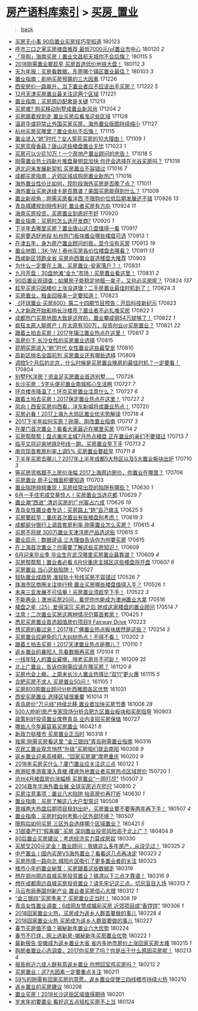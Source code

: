 [房产语料库索引](../../README.md)  > [买房_置业](买房_置业.md)
====
> [back](../README.md)

- [买房无小事 90后置业买房技巧早知道](http://jkwz.applinzi.com/ittc/7061809282125661200.html#%E4%B9%B0%E6%88%BF%E6%97%A0%E5%B0%8F%E4%BA%8B+90%E5%90%8E%E7%BD%AE%E4%B8%9A%E4%B9%B0%E6%88%BF%E6%8A%80%E5%B7%A7%E6%97%A9%E7%9F%A5%E9%81%93) 180123  
- [呼市三口之家买房楼盘推荐 最低7000元/㎡置业市中心](http://jkwz.applinzi.com/ittc/7060584405678949386.html#%E5%91%BC%E5%B8%82%E4%B8%89%E5%8F%A3%E4%B9%8B%E5%AE%B6%E4%B9%B0%E6%88%BF%E6%A5%BC%E7%9B%98%E6%8E%A8%E8%8D%90+%E6%9C%80%E4%BD%8E7000%E5%85%83%2F%E3%8E%A1%E7%BD%AE%E4%B8%9A%E5%B8%82%E4%B8%AD%E5%BF%83) 180120 *2* 
- [「导购」海南买房丨置业文昌航天城你不会后悔？](http://jkwz.applinzi.com/ittc/7058753366836904970.html#%E3%80%8C%E5%AF%BC%E8%B4%AD%E3%80%8D%E6%B5%B7%E5%8D%97%E4%B9%B0%E6%88%BF%E4%B8%A8%E7%BD%AE%E4%B8%9A%E6%96%87%E6%98%8C%E8%88%AA%E5%A4%A9%E5%9F%8E%E4%BD%A0%E4%B8%8D%E4%BC%9A%E5%90%8E%E6%82%94%EF%BC%9F) 180115 *5* 
- [2018刚需置业要趁早 买房首选低价地铁大盘！](http://jkwz.applinzi.com/ittc/7057739696174531591.html#2018%E5%88%9A%E9%9C%80%E7%BD%AE%E4%B8%9A%E8%A6%81%E8%B6%81%E6%97%A9+%E4%B9%B0%E6%88%BF%E9%A6%96%E9%80%89%E4%BD%8E%E4%BB%B7%E5%9C%B0%E9%93%81%E5%A4%A7%E7%9B%98%EF%BC%81) 180112 *3* 
- [天为年报：买房看数据，东莞哪个镇区置业最佳？](http://jkwz.applinzi.com/ittc/7054294436664574983.html#%E5%A4%A9%E4%B8%BA%E5%B9%B4%E6%8A%A5%EF%BC%9A%E4%B9%B0%E6%88%BF%E7%9C%8B%E6%95%B0%E6%8D%AE%EF%BC%8C%E4%B8%9C%E8%8E%9E%E5%93%AA%E4%B8%AA%E9%95%87%E5%8C%BA%E7%BD%AE%E4%B8%9A%E6%9C%80%E4%BD%B3%EF%BC%9F) 180103 *3* 
- [置业指南：影响买房预算的三大因素](http://jkwz.applinzi.com/ittc/7051388829921969168.html#%E7%BD%AE%E4%B8%9A%E6%8C%87%E5%8D%97%EF%BC%9A%E5%BD%B1%E5%93%8D%E4%B9%B0%E6%88%BF%E9%A2%84%E7%AE%97%E7%9A%84%E4%B8%89%E5%A4%A7%E5%9B%A0%E7%B4%A0) 171226  
- [西安房价一路飙升，当下置业者应不应该出手买房？](http://jkwz.applinzi.com/ittc/7049909827432612881.html#%E8%A5%BF%E5%AE%89%E6%88%BF%E4%BB%B7%E4%B8%80%E8%B7%AF%E9%A3%99%E5%8D%87%EF%BC%8C%E5%BD%93%E4%B8%8B%E7%BD%AE%E4%B8%9A%E8%80%85%E5%BA%94%E4%B8%8D%E5%BA%94%E8%AF%A5%E5%87%BA%E6%89%8B%E4%B9%B0%E6%88%BF%EF%BC%9F) 171222 *5* 
- [12月天津买房置业最关注这两个区域](http://jkwz.applinzi.com/ittc/7049589941984560144.html#12%E6%9C%88%E5%A4%A9%E6%B4%A5%E4%B9%B0%E6%88%BF%E7%BD%AE%E4%B8%9A%E6%9C%80%E5%85%B3%E6%B3%A8%E8%BF%99%E4%B8%A4%E4%B8%AA%E5%8C%BA%E5%9F%9F) 171221  
- [置业指南：买房周边配套是关键](http://jkwz.applinzi.com/ittc/7046508603400258576.html#%E7%BD%AE%E4%B8%9A%E6%8C%87%E5%8D%97%EF%BC%9A%E4%B9%B0%E6%88%BF%E5%91%A8%E8%BE%B9%E9%85%8D%E5%A5%97%E6%98%AF%E5%85%B3%E9%94%AE) 171213  
- [买房难?  购买移动别墅成置业新风尚](http://jkwz.applinzi.com/ittc/7043226718469358609.html#%E4%B9%B0%E6%88%BF%E9%9A%BE%3F++%E8%B4%AD%E4%B9%B0%E7%A7%BB%E5%8A%A8%E5%88%AB%E5%A2%85%E6%88%90%E7%BD%AE%E4%B8%9A%E6%96%B0%E9%A3%8E%E5%B0%9A) 171204 *2* 
- [买房跟着规划走 置业买房应看准这些区域](http://jkwz.applinzi.com/ittc/7040933049284428817.html#%E4%B9%B0%E6%88%BF%E8%B7%9F%E7%9D%80%E8%A7%84%E5%88%92%E8%B5%B0+%E7%BD%AE%E4%B8%9A%E4%B9%B0%E6%88%BF%E5%BA%94%E7%9C%8B%E5%87%86%E8%BF%99%E4%BA%9B%E5%8C%BA%E5%9F%9F) 171128  
- [温哥华或将禁止外国买家买房，海外置业版图持续缩小](http://jkwz.applinzi.com/ittc/7040640740487595025.html#%E6%B8%A9%E5%93%A5%E5%8D%8E%E6%88%96%E5%B0%86%E7%A6%81%E6%AD%A2%E5%A4%96%E5%9B%BD%E4%B9%B0%E5%AE%B6%E4%B9%B0%E6%88%BF%EF%BC%8C%E6%B5%B7%E5%A4%96%E7%BD%AE%E4%B8%9A%E7%89%88%E5%9B%BE%E6%8C%81%E7%BB%AD%E7%BC%A9%E5%B0%8F) 171127  
- [杭州买房买哪里？置业余杭不后悔！](http://jkwz.applinzi.com/ittc/7036136712768586768.html#%E6%9D%AD%E5%B7%9E%E4%B9%B0%E6%88%BF%E4%B9%B0%E5%93%AA%E9%87%8C%EF%BC%9F%E7%BD%AE%E4%B8%9A%E4%BD%99%E6%9D%AD%E4%B8%8D%E5%90%8E%E6%82%94%EF%BC%81) 171115  
- [置业进入“她”时代？女人誓死买房的10大理由！](http://jkwz.applinzi.com/ittc/7033946566895862801.html#%E7%BD%AE%E4%B8%9A%E8%BF%9B%E5%85%A5%E2%80%9C%E5%A5%B9%E2%80%9D%E6%97%B6%E4%BB%A3%EF%BC%9F%E5%A5%B3%E4%BA%BA%E8%AA%93%E6%AD%BB%E4%B9%B0%E6%88%BF%E7%9A%8410%E5%A4%A7%E7%90%86%E7%94%B1%EF%BC%81) 171109 *1* 
- [买房蓝瘦香菇？唐山这些楼盘置业无忧](http://jkwz.applinzi.com/ittc/7027541223798211601.html#%E4%B9%B0%E6%88%BF%E8%93%9D%E7%98%A6%E9%A6%99%E8%8F%87%EF%BC%9F%E5%94%90%E5%B1%B1%E8%BF%99%E4%BA%9B%E6%A5%BC%E7%9B%98%E7%BD%AE%E4%B8%9A%E6%97%A0%E5%BF%A7) 171023 *1* 
- [买房可以少花10万！一个房地产置业顾问的忠告！](http://jkwz.applinzi.com/ittc/7025846078660936721.html#%E4%B9%B0%E6%88%BF%E5%8F%AF%E4%BB%A5%E5%B0%91%E8%8A%B110%E4%B8%87%EF%BC%81%E4%B8%80%E4%B8%AA%E6%88%BF%E5%9C%B0%E4%BA%A7%E7%BD%AE%E4%B8%9A%E9%A1%BE%E9%97%AE%E7%9A%84%E5%BF%A0%E5%91%8A%EF%BC%81) 171018 *5* 
- [刚需置业热土四新片推盘量明显加快 你还会选择在光谷买房吗？](http://jkwz.applinzi.com/ittc/7025716579734651920.html#%E5%88%9A%E9%9C%80%E7%BD%AE%E4%B8%9A%E7%83%AD%E5%9C%9F%E5%9B%9B%E6%96%B0%E7%89%87%E6%8E%A8%E7%9B%98%E9%87%8F%E6%98%8E%E6%98%BE%E5%8A%A0%E5%BF%AB+%E4%BD%A0%E8%BF%98%E4%BC%9A%E9%80%89%E6%8B%A9%E5%9C%A8%E5%85%89%E8%B0%B7%E4%B9%B0%E6%88%BF%E5%90%97%EF%BC%9F) 171018  
- [道北迎来发展新契机 买房置业不容错过](http://jkwz.applinzi.com/ittc/7025061583783461904.html#%E9%81%93%E5%8C%97%E8%BF%8E%E6%9D%A5%E5%8F%91%E5%B1%95%E6%96%B0%E5%A5%91%E6%9C%BA+%E4%B9%B0%E6%88%BF%E7%BD%AE%E4%B8%9A%E4%B8%8D%E5%AE%B9%E9%94%99%E8%BF%87) 171016 *7* 
- [成都买房指南：近郊区域成购房置业新热门](http://jkwz.applinzi.com/ittc/7025058530581808145.html#%E6%88%90%E9%83%BD%E4%B9%B0%E6%88%BF%E6%8C%87%E5%8D%97%EF%BC%9A%E8%BF%91%E9%83%8A%E5%8C%BA%E5%9F%9F%E6%88%90%E8%B4%AD%E6%88%BF%E7%BD%AE%E4%B8%9A%E6%96%B0%E7%83%AD%E9%97%A8) 171016  
- [海外置业性价比如何，现阶段海外买房是否晚了点？](http://jkwz.applinzi.com/ittc/7023208421594235921.html#%E6%B5%B7%E5%A4%96%E7%BD%AE%E4%B8%9A%E6%80%A7%E4%BB%B7%E6%AF%94%E5%A6%82%E4%BD%95%EF%BC%8C%E7%8E%B0%E9%98%B6%E6%AE%B5%E6%B5%B7%E5%A4%96%E4%B9%B0%E6%88%BF%E6%98%AF%E5%90%A6%E6%99%9A%E4%BA%86%E7%82%B9%EF%BC%9F) 171011  
- [海外置业买房送绿卡是否靠谱？美国买房能得到什么？](http://jkwz.applinzi.com/ittc/7022536170473522193.html#%E6%B5%B7%E5%A4%96%E7%BD%AE%E4%B8%9A%E4%B9%B0%E6%88%BF%E9%80%81%E7%BB%BF%E5%8D%A1%E6%98%AF%E5%90%A6%E9%9D%A0%E8%B0%B1%EF%BC%9F%E7%BE%8E%E5%9B%BD%E4%B9%B0%E6%88%BF%E8%83%BD%E5%BE%97%E5%88%B0%E4%BB%80%E4%B9%88%EF%BC%9F) 171009  
- [置业新视角：刚需买房看沣西 不限购价位低后期发展还不错](http://jkwz.applinzi.com/ittc/7017525010082825232.html#%E7%BD%AE%E4%B8%9A%E6%96%B0%E8%A7%86%E8%A7%92%EF%BC%9A%E5%88%9A%E9%9C%80%E4%B9%B0%E6%88%BF%E7%9C%8B%E6%B2%A3%E8%A5%BF+%E4%B8%8D%E9%99%90%E8%B4%AD%E4%BB%B7%E4%BD%8D%E4%BD%8E%E5%90%8E%E6%9C%9F%E5%8F%91%E5%B1%95%E8%BF%98%E4%B8%8D%E9%94%99) 170926 *13* 
- [青岛城建规划频传利好 置业者买房有方向](http://jkwz.applinzi.com/ittc/7016655558453756945.html#%E9%9D%92%E5%B2%9B%E5%9F%8E%E5%BB%BA%E8%A7%84%E5%88%92%E9%A2%91%E4%BC%A0%E5%88%A9%E5%A5%BD+%E7%BD%AE%E4%B8%9A%E8%80%85%E4%B9%B0%E6%88%BF%E6%9C%89%E6%96%B9%E5%90%91) 170924 *11* 
- [海南买房投资，买房置业到底好不好](http://jkwz.applinzi.com/ittc/7015403393269629968.html#%E6%B5%B7%E5%8D%97%E4%B9%B0%E6%88%BF%E6%8A%95%E8%B5%84%EF%BC%8C%E4%B9%B0%E6%88%BF%E7%BD%AE%E4%B8%9A%E5%88%B0%E5%BA%95%E5%A5%BD%E4%B8%8D%E5%A5%BD) 170920  
- [置业指南：买房时怎么选开发商?](http://jkwz.applinzi.com/ittc/7015305799096861713.html#%E7%BD%AE%E4%B8%9A%E6%8C%87%E5%8D%97%EF%BC%9A%E4%B9%B0%E6%88%BF%E6%97%B6%E6%80%8E%E4%B9%88%E9%80%89%E5%BC%80%E5%8F%91%E5%95%86%3F) 170920 *1* 
- [下半年去哪里买房？置业唐山这几盘值得一看](http://jkwz.applinzi.com/ittc/7014181665503708177.html#%E4%B8%8B%E5%8D%8A%E5%B9%B4%E5%8E%BB%E5%93%AA%E9%87%8C%E4%B9%B0%E6%88%BF%EF%BC%9F%E7%BD%AE%E4%B8%9A%E5%94%90%E5%B1%B1%E8%BF%99%E5%87%A0%E7%9B%98%E5%80%BC%E5%BE%97%E4%B8%80%E7%9C%8B) 170917  
- [买房要选好地段 杭州热门板块置业哪些楼盘可选](http://jkwz.applinzi.com/ittc/7012851101370680336.html#%E4%B9%B0%E6%88%BF%E8%A6%81%E9%80%89%E5%A5%BD%E5%9C%B0%E6%AE%B5%C2%A0%E6%9D%AD%E5%B7%9E%E7%83%AD%E9%97%A8%E6%9D%BF%E5%9D%97%E7%BD%AE%E4%B8%9A%E5%93%AA%E4%BA%9B%E6%A5%BC%E7%9B%98%E5%8F%AF%E9%80%89) 170913 *1* 
- [在津五年，身为房产置业顾问的我，至今没有买房](http://jkwz.applinzi.com/ittc/7012782873579619345.html#%E5%9C%A8%E6%B4%A5%E4%BA%94%E5%B9%B4%EF%BC%8C%E8%BA%AB%E4%B8%BA%E6%88%BF%E4%BA%A7%E7%BD%AE%E4%B8%9A%E9%A1%BE%E9%97%AE%E7%9A%84%E6%88%91%EF%BC%8C%E8%87%B3%E4%BB%8A%E6%B2%A1%E6%9C%89%E4%B9%B0%E6%88%BF) 170913 *19* 
- [置业地图：3K-1W！泰州买房各价位楼盘去哪看？](http://jkwz.applinzi.com/ittc/7011989348181083153.html#%E7%BD%AE%E4%B8%9A%E5%9C%B0%E5%9B%BE%EF%BC%9A3K-1W%EF%BC%81%E6%B3%B0%E5%B7%9E%E4%B9%B0%E6%88%BF%E5%90%84%E4%BB%B7%E4%BD%8D%E6%A5%BC%E7%9B%98%E5%8E%BB%E5%93%AA%E7%9C%8B%EF%BC%9F) 170911 *13* 
- [西咸新区领跑全省 买房向西置业首选楼盘大推荐](http://jkwz.applinzi.com/ittc/7008970932239205392.html#%E8%A5%BF%E5%92%B8%E6%96%B0%E5%8C%BA%E9%A2%86%E8%B7%91%E5%85%A8%E7%9C%81+%E4%B9%B0%E6%88%BF%E5%90%91%E8%A5%BF%E7%BD%AE%E4%B8%9A%E9%A6%96%E9%80%89%E6%A5%BC%E7%9B%98%E5%A4%A7%E6%8E%A8%E8%8D%90) 170903  
- [为什么一定要在上海，买房置业-安家落户？！](http://jkwz.applinzi.com/ittc/7007937235264209937.html#%E4%B8%BA%E4%BB%80%E4%B9%88%E4%B8%80%E5%AE%9A%E8%A6%81%E5%9C%A8%E4%B8%8A%E6%B5%B7%EF%BC%8C%E4%B9%B0%E6%88%BF%E7%BD%AE%E4%B8%9A-%E5%AE%89%E5%AE%B6%E8%90%BD%E6%88%B7%EF%BC%9F%EF%BC%81) 170831  
- [九月开盘｜30盘抢滩“金九”市场！买房置业看这里！](http://jkwz.applinzi.com/ittc/7007891264354386961.html#%E4%B9%9D%E6%9C%88%E5%BC%80%E7%9B%98%EF%BD%9C30%E7%9B%98%E6%8A%A2%E6%BB%A9%E2%80%9C%E9%87%91%E4%B9%9D%E2%80%9D%E5%B8%82%E5%9C%BA%EF%BC%81%E4%B9%B0%E6%88%BF%E7%BD%AE%E4%B8%9A%E7%9C%8B%E8%BF%99%E9%87%8C%EF%BC%81) 170831 *2* 
- [90后置业观调查：如果房子能稳定地租一辈子，又何必买房呢？](http://jkwz.applinzi.com/ittc/7005419721082799120.html#90%E5%90%8E%E7%BD%AE%E4%B8%9A%E8%A7%82%E8%B0%83%E6%9F%A5%EF%BC%9A%E5%A6%82%E6%9E%9C%E6%88%BF%E5%AD%90%E8%83%BD%E7%A8%B3%E5%AE%9A%E5%9C%B0%E7%A7%9F%E4%B8%80%E8%BE%88%E5%AD%90%EF%BC%8C%E5%8F%88%E4%BD%95%E5%BF%85%E4%B9%B0%E6%88%BF%E5%91%A2%EF%BC%9F) 170824 *137* 
- [趁早买房只因楼价上涨没道理？二手房置业最佳时机到了！](http://jkwz.applinzi.com/ittc/7005263211765695504.html#%E8%B6%81%E6%97%A9%E4%B9%B0%E6%88%BF%E5%8F%AA%E5%9B%A0%E6%A5%BC%E4%BB%B7%E4%B8%8A%E6%B6%A8%E6%B2%A1%E9%81%93%E7%90%86%EF%BC%9F%E4%BA%8C%E6%89%8B%E6%88%BF%E7%BD%AE%E4%B8%9A%E6%9C%80%E4%BD%B3%E6%97%B6%E6%9C%BA%E5%88%B0%E4%BA%86%EF%BC%81) 170824 *3* 
- [买房置业，租金回报率一定要知道！](http://jkwz.applinzi.com/ittc/7004953975798105105.html#%E4%B9%B0%E6%88%BF%E7%BD%AE%E4%B8%9A%EF%BC%8C%E7%A7%9F%E9%87%91%E5%9B%9E%E6%8A%A5%E7%8E%87%E4%B8%80%E5%AE%9A%E8%A6%81%E7%9F%A5%E9%81%93%EF%BC%81) 170823  
- [《环球置业·买房800》第二十四期节目预告：开启科技新纪元](http://jkwz.applinzi.com/ittc/7004940765489529873.html#%E3%80%8A%E7%8E%AF%E7%90%83%E7%BD%AE%E4%B8%9A%C2%B7%E4%B9%B0%E6%88%BF800%E3%80%8B%E7%AC%AC%E4%BA%8C%E5%8D%81%E5%9B%9B%E6%9C%9F%E8%8A%82%E7%9B%AE%E9%A2%84%E5%91%8A%EF%BC%9A%E5%BC%80%E5%90%AF%E7%A7%91%E6%8A%80%E6%96%B0%E7%BA%AA%E5%85%83) 170823  
- [人才新政开始影响长沙楼市？置业者不必扎堆买房](http://jkwz.applinzi.com/ittc/7004670560507003920.html#%E4%BA%BA%E6%89%8D%E6%96%B0%E6%94%BF%E5%BC%80%E5%A7%8B%E5%BD%B1%E5%93%8D%E9%95%BF%E6%B2%99%E6%A5%BC%E5%B8%82%EF%BC%9F%E7%BD%AE%E4%B8%9A%E8%80%85%E4%B8%8D%E5%BF%85%E6%89%8E%E5%A0%86%E4%B9%B0%E6%88%BF) 170822 *1* 
- [成都热门买房地图大致是这样的，置业攀成钢54万就够了！](http://jkwz.applinzi.com/ittc/7004648369916740624.html#%E6%88%90%E9%83%BD%E7%83%AD%E9%97%A8%E4%B9%B0%E6%88%BF%E5%9C%B0%E5%9B%BE%E5%A4%A7%E8%87%B4%E6%98%AF%E8%BF%99%E6%A0%B7%E7%9A%84%EF%BC%8C%E7%BD%AE%E4%B8%9A%E6%94%80%E6%88%90%E9%92%A254%E4%B8%87%E5%B0%B1%E5%A4%9F%E4%BA%86%EF%BC%81) 170822 *1* 
- [疯狂太原人聊房产丨在太原有100万，投资创业or买房置业？](http://jkwz.applinzi.com/ittc/7004214294064137232.html#%E7%96%AF%E7%8B%82%E5%A4%AA%E5%8E%9F%E4%BA%BA%E8%81%8A%E6%88%BF%E4%BA%A7%E4%B8%A8%E5%9C%A8%E5%A4%AA%E5%8E%9F%E6%9C%89100%E4%B8%87%EF%BC%8C%E6%8A%95%E8%B5%84%E5%88%9B%E4%B8%9Aor%E4%B9%B0%E6%88%BF%E7%BD%AE%E4%B8%9A%EF%BC%9F) 170821 *22* 
- [跟着土拍去买房！2017年镇江置业热点在这里！](http://jkwz.applinzi.com/ittc/7002824520141112337.html#%E8%B7%9F%E7%9D%80%E5%9C%9F%E6%8B%8D%E5%8E%BB%E4%B9%B0%E6%88%BF%EF%BC%812017%E5%B9%B4%E9%95%87%E6%B1%9F%E7%BD%AE%E4%B8%9A%E7%83%AD%E7%82%B9%E5%9C%A8%E8%BF%99%E9%87%8C%EF%BC%81) 170817 *3* 
- [高房价下 长沙女性的买房置业选择](http://jkwz.applinzi.com/ittc/7002086735100773392.html#%E9%AB%98%E6%88%BF%E4%BB%B7%E4%B8%8B+%E9%95%BF%E6%B2%99%E5%A5%B3%E6%80%A7%E7%9A%84%E4%B9%B0%E6%88%BF%E7%BD%AE%E4%B8%9A%E9%80%89%E6%8B%A9) 170815  
- [昆明买房进入“她”时代 女性置业这些最受宠](http://jkwz.applinzi.com/ittc/7000197171159499793.html#%E6%98%86%E6%98%8E%E4%B9%B0%E6%88%BF%E8%BF%9B%E5%85%A5%E2%80%9C%E5%A5%B9%E2%80%9D%E6%97%B6%E4%BB%A3+%E5%A5%B3%E6%80%A7%E7%BD%AE%E4%B8%9A%E8%BF%99%E4%BA%9B%E6%9C%80%E5%8F%97%E5%AE%A0) 170810  
- [高新区排名全国前列 买房置业还有哪些选择](http://jkwz.applinzi.com/ittc/6999730160390374417.html#%E9%AB%98%E6%96%B0%E5%8C%BA%E6%8E%92%E5%90%8D%E5%85%A8%E5%9B%BD%E5%89%8D%E5%88%97+%E4%B9%B0%E6%88%BF%E7%BD%AE%E4%B8%9A%E8%BF%98%E6%9C%89%E5%93%AA%E4%BA%9B%E9%80%89%E6%8B%A9) 170809  
- [调控5个月后的北京，什么时候是买房置业换房的最佳时机？一定要看！](http://jkwz.applinzi.com/ittc/6997903226421380112.html#%E8%B0%83%E6%8E%A75%E4%B8%AA%E6%9C%88%E5%90%8E%E7%9A%84%E5%8C%97%E4%BA%AC%EF%BC%8C%E4%BB%80%E4%B9%88%E6%97%B6%E5%80%99%E6%98%AF%E4%B9%B0%E6%88%BF%E7%BD%AE%E4%B8%9A%E6%8D%A2%E6%88%BF%E7%9A%84%E6%9C%80%E4%BD%B3%E6%97%B6%E6%9C%BA%EF%BC%9F%E4%B8%80%E5%AE%9A%E8%A6%81%E7%9C%8B%EF%BC%81) 170804  
- [别墅PK洋房？资金足买房置业首选别墅……](http://jkwz.applinzi.com/ittc/6995314602467132433.html#%E5%88%AB%E5%A2%85PK%E6%B4%8B%E6%88%BF%EF%BC%9F%E8%B5%84%E9%87%91%E8%B6%B3%E4%B9%B0%E6%88%BF%E7%BD%AE%E4%B8%9A%E9%A6%96%E9%80%89%E5%88%AB%E5%A2%85%E2%80%A6%E2%80%A6) 170728  
- [长沙买房：5字头便可置业南城核心生活圈](http://jkwz.applinzi.com/ittc/6994983600590947344.html#%E9%95%BF%E6%B2%99%E4%B9%B0%E6%88%BF%EF%BC%9A5%E5%AD%97%E5%A4%B4%E4%BE%BF%E5%8F%AF%E7%BD%AE%E4%B8%9A%E5%8D%97%E5%9F%8E%E6%A0%B8%E5%BF%83%E7%94%9F%E6%B4%BB%E5%9C%88) 170727 *7* 
- [环京楼市降温了！环京买房置业注意什么？](http://jkwz.applinzi.com/ittc/6994869425319445520.html#%E7%8E%AF%E4%BA%AC%E6%A5%BC%E5%B8%82%E9%99%8D%E6%B8%A9%E4%BA%86%EF%BC%81%E7%8E%AF%E4%BA%AC%E4%B9%B0%E6%88%BF%E7%BD%AE%E4%B8%9A%E6%B3%A8%E6%84%8F%E4%BB%80%E4%B9%88%EF%BC%9F) 170727 *6* 
- [跟着土拍去买房！2017保定置业热点在这里！](http://jkwz.applinzi.com/ittc/6994846349647152144.html#%E8%B7%9F%E7%9D%80%E5%9C%9F%E6%8B%8D%E5%8E%BB%E4%B9%B0%E6%88%BF%EF%BC%812017%E4%BF%9D%E5%AE%9A%E7%BD%AE%E4%B8%9A%E7%83%AD%E7%82%B9%E5%9C%A8%E8%BF%99%E9%87%8C%EF%BC%81) 170727 *2* 
- [风向丨西安买房向西看，沣东新城将成置业热点！](http://jkwz.applinzi.com/ittc/6992434701200262161.html#%E9%A3%8E%E5%90%91%E4%B8%A8%E8%A5%BF%E5%AE%89%E4%B9%B0%E6%88%BF%E5%90%91%E8%A5%BF%E7%9C%8B%EF%BC%8C%E6%B2%A3%E4%B8%9C%E6%96%B0%E5%9F%8E%E5%B0%86%E6%88%90%E7%BD%AE%E4%B8%9A%E7%83%AD%E7%82%B9%EF%BC%81) 170720  
- [买房必看！2017上海九大郊区置业优劣势解读](http://jkwz.applinzi.com/ittc/6991654481010623504.html#%E4%B9%B0%E6%88%BF%E5%BF%85%E7%9C%8B%EF%BC%812017%E4%B8%8A%E6%B5%B7%E4%B9%9D%E5%A4%A7%E9%83%8A%E5%8C%BA%E7%BD%AE%E4%B8%9A%E4%BC%98%E5%8A%A3%E5%8A%BF%E8%A7%A3%E8%AF%BB) 170718 *4* 
- [2017下半年如何买房？刚需、刚改置业指南](http://jkwz.applinzi.com/ittc/6991285775080358929.html#2017%E4%B8%8B%E5%8D%8A%E5%B9%B4%E5%A6%82%E4%BD%95%E4%B9%B0%E6%88%BF%EF%BC%9F%E5%88%9A%E9%9C%80%E3%80%81%E5%88%9A%E6%94%B9%E7%BD%AE%E4%B8%9A%E6%8C%87%E5%8D%97) 170717 *3* 
- [在厦门首次置业？看看大家最近在哪里买房](http://jkwz.applinzi.com/ittc/6990200236403065873.html#%E5%9C%A8%E5%8E%A6%E9%97%A8%E9%A6%96%E6%AC%A1%E7%BD%AE%E4%B8%9A%EF%BC%9F%E7%9C%8B%E7%9C%8B%E5%A4%A7%E5%AE%B6%E6%9C%80%E8%BF%91%E5%9C%A8%E5%93%AA%E9%87%8C%E4%B9%B0%E6%88%BF) 170714 *2* 
- [买房帮帮帮丨盘点重庆主城7月热点楼盘 正在置业的亲们不要错过](http://jkwz.applinzi.com/ittc/6989786794491905040.html#%E4%B9%B0%E6%88%BF%E5%B8%AE%E5%B8%AE%E5%B8%AE%E4%B8%A8%E7%9B%98%E7%82%B9%E9%87%8D%E5%BA%86%E4%B8%BB%E5%9F%8E7%E6%9C%88%E7%83%AD%E7%82%B9%E6%A5%BC%E7%9B%98+%E6%AD%A3%E5%9C%A8%E7%BD%AE%E4%B8%9A%E7%9A%84%E4%BA%B2%E4%BB%AC%E4%B8%8D%E8%A6%81%E9%94%99%E8%BF%87) 170713 *7* 
- [临平又将迎来地铁9号线一期，买房置业早下手](http://jkwz.applinzi.com/ittc/6989689090566800401.html#%E4%B8%B4%E5%B9%B3%E5%8F%88%E5%B0%86%E8%BF%8E%E6%9D%A5%E5%9C%B0%E9%93%819%E5%8F%B7%E7%BA%BF%E4%B8%80%E6%9C%9F%EF%BC%8C%E4%B9%B0%E6%88%BF%E7%BD%AE%E4%B8%9A%E6%97%A9%E4%B8%8B%E6%89%8B) 170713 *2* 
- [南京现首套房利率上调5% 买房置业要趁早](http://jkwz.applinzi.com/ittc/6989059833993888784.html#%E5%8D%97%E4%BA%AC%E7%8E%B0%E9%A6%96%E5%A5%97%E6%88%BF%E5%88%A9%E7%8E%87%E4%B8%8A%E8%B0%835%25+%E4%B9%B0%E6%88%BF%E7%BD%AE%E4%B8%9A%E8%A6%81%E8%B6%81%E6%97%A9) 170711 *8* 
- [下半年买房去哪儿？2017年上半年成都5大热区以及5大置业板块出炉](http://jkwz.applinzi.com/ittc/6988685755336360977.html#%E4%B8%8B%E5%8D%8A%E5%B9%B4%E4%B9%B0%E6%88%BF%E5%8E%BB%E5%93%AA%E5%84%BF%EF%BC%9F2017%E5%B9%B4%E4%B8%8A%E5%8D%8A%E5%B9%B4%E6%88%90%E9%83%BD5%E5%A4%A7%E7%83%AD%E5%8C%BA%E4%BB%A5%E5%8F%8A5%E5%A4%A7%E7%BD%AE%E4%B8%9A%E6%9D%BF%E5%9D%97%E5%87%BA%E7%82%89) 170710 *3* 
- [等买房资格跟不上房价涨幅 2017上海周边房价，你置业在哪里？](http://jkwz.applinzi.com/ittc/6987205598650041348.html#%E7%AD%89%E4%B9%B0%E6%88%BF%E8%B5%84%E6%A0%BC%E8%B7%9F%E4%B8%8D%E4%B8%8A%E6%88%BF%E4%BB%B7%E6%B6%A8%E5%B9%85+2017%E4%B8%8A%E6%B5%B7%E5%91%A8%E8%BE%B9%E6%88%BF%E4%BB%B7%EF%BC%8C%E4%BD%A0%E7%BD%AE%E4%B8%9A%E5%9C%A8%E5%93%AA%E9%87%8C%EF%BC%9F) 170706  
- [买房置业 房子公摊面积要知道](http://jkwz.applinzi.com/ittc/6986103141672944644.html#%E4%B9%B0%E6%88%BF%E7%BD%AE%E4%B8%9A+%E6%88%BF%E5%AD%90%E5%85%AC%E6%91%8A%E9%9D%A2%E7%A7%AF%E8%A6%81%E7%9F%A5%E9%81%93) 170703  
- [置业陷阱频频重现！买房经常出现的陷阱有哪些？](http://jkwz.applinzi.com/ittc/6985003570666406916.html#%E7%BD%AE%E4%B8%9A%E9%99%B7%E9%98%B1%E9%A2%91%E9%A2%91%E9%87%8D%E7%8E%B0%EF%BC%81%E4%B9%B0%E6%88%BF%E7%BB%8F%E5%B8%B8%E5%87%BA%E7%8E%B0%E7%9A%84%E9%99%B7%E9%98%B1%E6%9C%89%E5%93%AA%E4%BA%9B%EF%BC%9F) 170630 *1* 
- [6月一手住宅成交量惊人！买房置业当选花都](http://jkwz.applinzi.com/ittc/6984557837676971013.html#6%E6%9C%88%E4%B8%80%E6%89%8B%E4%BD%8F%E5%AE%85%E6%88%90%E4%BA%A4%E9%87%8F%E6%83%8A%E4%BA%BA%EF%BC%81%E4%B9%B0%E6%88%BF%E7%BD%AE%E4%B8%9A%E5%BD%93%E9%80%89%E8%8A%B1%E9%83%BD) 170629 *7* 
- [置业潮“西进” 清远买房的广州客占六成](http://jkwz.applinzi.com/ittc/6983427930133627909.html#%E7%BD%AE%E4%B8%9A%E6%BD%AE%E2%80%9C%E8%A5%BF%E8%BF%9B%E2%80%9D+%E6%B8%85%E8%BF%9C%E4%B9%B0%E6%88%BF%E7%9A%84%E5%B9%BF%E5%B7%9E%E5%AE%A2%E5%8D%A0%E5%85%AD%E6%88%90) 170626 *19* 
- [青岛女性置业者专访：买房路上“她”自己做主](http://jkwz.applinzi.com/ittc/6983044067825812484.html#%E9%9D%92%E5%B2%9B%E5%A5%B3%E6%80%A7%E7%BD%AE%E4%B8%9A%E8%80%85%E4%B8%93%E8%AE%BF%EF%BC%9A%E4%B9%B0%E6%88%BF%E8%B7%AF%E4%B8%8A%E2%80%9C%E5%A5%B9%E2%80%9D%E8%87%AA%E5%B7%B1%E5%81%9A%E4%B8%BB) 170625 *5* 
- [买房要趁早：重庆首次置业有些楼盘别考虑！](http://jkwz.applinzi.com/ittc/6980678895316501509.html#%E4%B9%B0%E6%88%BF%E8%A6%81%E8%B6%81%E6%97%A9%EF%BC%9A%E9%87%8D%E5%BA%86%E9%A6%96%E6%AC%A1%E7%BD%AE%E4%B8%9A%E6%9C%89%E4%BA%9B%E6%A5%BC%E7%9B%98%E5%88%AB%E8%80%83%E8%99%91%EF%BC%81) 170619 *3* 
- [成都部分银行上调首套房利率 刚需置业怎么买房？](http://jkwz.applinzi.com/ittc/6979506698409477124.html#%E6%88%90%E9%83%BD%E9%83%A8%E5%88%86%E9%93%B6%E8%A1%8C%E4%B8%8A%E8%B0%83%E9%A6%96%E5%A5%97%E6%88%BF%E5%88%A9%E7%8E%87+%E5%88%9A%E9%9C%80%E7%BD%AE%E4%B8%9A%E6%80%8E%E4%B9%88%E4%B9%B0%E6%88%BF%EF%BC%9F) 170615 *4* 
- [买房不将就 300万置业天津洋房产品选这些](http://jkwz.applinzi.com/ittc/6979415692687180804.html#%E4%B9%B0%E6%88%BF%E4%B8%8D%E5%B0%86%E5%B0%B1+300%E4%B8%87%E7%BD%AE%E4%B8%9A%E5%A4%A9%E6%B4%A5%E6%B4%8B%E6%88%BF%E4%BA%A7%E5%93%81%E9%80%89%E8%BF%99%E4%BA%9B) 170615 *5* 
- [置业启示：数据说话 三大理由告诉你为何要买房](http://jkwz.applinzi.com/ittc/6979284053755692037.html#%E7%BD%AE%E4%B8%9A%E5%90%AF%E7%A4%BA%EF%BC%9A%E6%95%B0%E6%8D%AE%E8%AF%B4%E8%AF%9D+%E4%B8%89%E5%A4%A7%E7%90%86%E7%94%B1%E5%91%8A%E8%AF%89%E4%BD%A0%E4%B8%BA%E4%BD%95%E8%A6%81%E4%B9%B0%E6%88%BF) 170615  
- [在上海首次置业？你需要了解这些买房知识！](http://jkwz.applinzi.com/ittc/6977193411193865220.html#%E5%9C%A8%E4%B8%8A%E6%B5%B7%E9%A6%96%E6%AC%A1%E7%BD%AE%E4%B8%9A%EF%BC%9F%E4%BD%A0%E9%9C%80%E8%A6%81%E4%BA%86%E8%A7%A3%E8%BF%99%E4%BA%9B%E4%B9%B0%E6%88%BF%E7%9F%A5%E8%AF%86%EF%BC%81) 170609  
- [6月迎来毕业季 毕业生在武汉哪里买房置业最靠谱？](http://jkwz.applinzi.com/ittc/6977102176017974276.html#6%E6%9C%88%E8%BF%8E%E6%9D%A5%E6%AF%95%E4%B8%9A%E5%AD%A3+%E6%AF%95%E4%B8%9A%E7%94%9F%E5%9C%A8%E6%AD%A6%E6%B1%89%E5%93%AA%E9%87%8C%E4%B9%B0%E6%88%BF%E7%BD%AE%E4%B8%9A%E6%9C%80%E9%9D%A0%E8%B0%B1%EF%BC%9F) 170609 *4* 
- [买房帮帮帮丨置业者必看 6月份重庆主城区这些楼盘将开盘](http://jkwz.applinzi.com/ittc/6976508747059823621.html#%E4%B9%B0%E6%88%BF%E5%B8%AE%E5%B8%AE%E5%B8%AE%E4%B8%A8%E7%BD%AE%E4%B8%9A%E8%80%85%E5%BF%85%E7%9C%8B+6%E6%9C%88%E4%BB%BD%E9%87%8D%E5%BA%86%E4%B8%BB%E5%9F%8E%E5%8C%BA%E8%BF%99%E4%BA%9B%E6%A5%BC%E7%9B%98%E5%B0%86%E5%BC%80%E7%9B%98) 170607 *6* 
- [买房置业 当心这些陷阱！](http://jkwz.applinzi.com/ittc/6972264673066877956.html#%E4%B9%B0%E6%88%BF%E7%BD%AE%E4%B8%9A+%E5%BD%93%E5%BF%83%E8%BF%99%E4%BA%9B%E9%99%B7%E9%98%B1%EF%BC%81) 170527  
- [轻轨置业成趋势 准轻轨十号线买房不容错过](http://jkwz.applinzi.com/ittc/6972006187259151365.html#%E8%BD%BB%E8%BD%A8%E7%BD%AE%E4%B8%9A%E6%88%90%E8%B6%8B%E5%8A%BF+%E5%87%86%E8%BD%BB%E8%BD%A8%E5%8D%81%E5%8F%B7%E7%BA%BF%E4%B9%B0%E6%88%BF%E4%B8%8D%E5%AE%B9%E9%94%99%E8%BF%87) 170526 *7* 
- [珠海市区商圈关注排行榜 置业买房哪些楼盘值得入手？](http://jkwz.applinzi.com/ittc/6971878247695385604.html#%E7%8F%A0%E6%B5%B7%E5%B8%82%E5%8C%BA%E5%95%86%E5%9C%88%E5%85%B3%E6%B3%A8%E6%8E%92%E8%A1%8C%E6%A6%9C+%E7%BD%AE%E4%B8%9A%E4%B9%B0%E6%88%BF%E5%93%AA%E4%BA%9B%E6%A5%BC%E7%9B%98%E5%80%BC%E5%BE%97%E5%85%A5%E6%89%8B%EF%BC%9F) 170526 *1* 
- [未来三亚发展不可估量！买房置业须趁早下手！](http://jkwz.applinzi.com/ittc/6970460746453353477.html#%E6%9C%AA%E6%9D%A5%E4%B8%89%E4%BA%9A%E5%8F%91%E5%B1%95%E4%B8%8D%E5%8F%AF%E4%BC%B0%E9%87%8F%EF%BC%81%E4%B9%B0%E6%88%BF%E7%BD%AE%E4%B8%9A%E9%A1%BB%E8%B6%81%E6%97%A9%E4%B8%8B%E6%89%8B%EF%BC%81) 170522 *3* 
- [不能再全丨澳洲买房20问，看完你也能成为澳洲置业大拿](http://jkwz.applinzi.com/ittc/6968248815155938308.html#%E4%B8%8D%E8%83%BD%E5%86%8D%E5%85%A8%E4%B8%A8%E6%BE%B3%E6%B4%B2%E4%B9%B0%E6%88%BF20%E9%97%AE%EF%BC%8C%E7%9C%8B%E5%AE%8C%E4%BD%A0%E4%B9%9F%E8%83%BD%E6%88%90%E4%B8%BA%E6%BE%B3%E6%B4%B2%E7%BD%AE%E4%B8%9A%E5%A4%A7%E6%8B%BF) 170516  
- [楼盘之星（25）爱得深沉 买房之后 她成这家楼盘的置业顾问](http://jkwz.applinzi.com/ittc/6967473051015840773.html#%E6%A5%BC%E7%9B%98%E4%B9%8B%E6%98%9F%EF%BC%8825%EF%BC%89%E7%88%B1%E5%BE%97%E6%B7%B1%E6%B2%89+%E4%B9%B0%E6%88%BF%E4%B9%8B%E5%90%8E+%E5%A5%B9%E6%88%90%E8%BF%99%E5%AE%B6%E6%A5%BC%E7%9B%98%E7%9A%84%E7%BD%AE%E4%B8%9A%E9%A1%BE%E9%97%AE) 170514 *7* 
- [注意！二次置业买房这两种情况仍算首套房！](http://jkwz.applinzi.com/ittc/6960170993619305476.html#%E6%B3%A8%E6%84%8F%EF%BC%81%E4%BA%8C%E6%AC%A1%E7%BD%AE%E4%B8%9A%E4%B9%B0%E6%88%BF%E8%BF%99%E4%B8%A4%E7%A7%8D%E6%83%85%E5%86%B5%E4%BB%8D%E7%AE%97%E9%A6%96%E5%A5%97%E6%88%BF%EF%BC%81) 170425 *1* 
- [悉尼买房置业首选超值房价项目9 Fairway Drive](http://jkwz.applinzi.com/ittc/6937898011660387333.html#%E6%82%89%E5%B0%BC%E4%B9%B0%E6%88%BF%E7%BD%AE%E4%B8%9A%E9%A6%96%E9%80%89%E8%B6%85%E5%80%BC%E6%88%BF%E4%BB%B7%E9%A1%B9%E7%9B%AE9+Fairway+Drive) 170223  
- [想买房的看过来！2017年广佛置业热点板块居然是这些？](http://jkwz.applinzi.com/ittc/6934453622384624644.html#%E6%83%B3%E4%B9%B0%E6%88%BF%E7%9A%84%E7%9C%8B%E8%BF%87%E6%9D%A5%EF%BC%812017%E5%B9%B4%E5%B9%BF%E4%BD%9B%E7%BD%AE%E4%B8%9A%E7%83%AD%E7%82%B9%E6%9D%BF%E5%9D%97%E5%B1%85%E7%84%B6%E6%98%AF%E8%BF%99%E4%BA%9B%EF%BC%9F) 170214 *3* 
- [买房置业应避免的几大纠纷热点！不得不看！](http://jkwz.applinzi.com/ittc/6930067738038109189.html#%E4%B9%B0%E6%88%BF%E7%BD%AE%E4%B8%9A%E5%BA%94%E9%81%BF%E5%85%8D%E7%9A%84%E5%87%A0%E5%A4%A7%E7%BA%A0%E7%BA%B7%E7%83%AD%E7%82%B9%EF%BC%81%E4%B8%8D%E5%BE%97%E4%B8%8D%E7%9C%8B%EF%BC%81) 170202 *3* 
- [跟着土拍去买房！2017天津置业热点是哪儿？](http://jkwz.applinzi.com/ittc/6921439532884165637.html#%E8%B7%9F%E7%9D%80%E5%9C%9F%E6%8B%8D%E5%8E%BB%E4%B9%B0%E6%88%BF%EF%BC%812017%E5%A4%A9%E6%B4%A5%E7%BD%AE%E4%B8%9A%E7%83%AD%E7%82%B9%E6%98%AF%E5%93%AA%E5%84%BF%EF%BC%9F) 170110 *1* 
- [返乡置业的襄阳人   先看数据再买房](http://jkwz.applinzi.com/ittc/6919292885798487045.html#%E8%BF%94%E4%B9%A1%E7%BD%AE%E4%B8%9A%E7%9A%84%E8%A5%84%E9%98%B3%E4%BA%BA+++%E5%85%88%E7%9C%8B%E6%95%B0%E6%8D%AE%E5%86%8D%E4%B9%B0%E6%88%BF) 170104 *11* 
- [一线年轻人的置业窘境，啃老买房并不可耻！](http://jkwz.applinzi.com/ittc/6909631648076661765.html#%E4%B8%80%E7%BA%BF%E5%B9%B4%E8%BD%BB%E4%BA%BA%E7%9A%84%E7%BD%AE%E4%B8%9A%E7%AA%98%E5%A2%83%EF%BC%8C%E5%95%83%E8%80%81%E4%B9%B0%E6%88%BF%E5%B9%B6%E4%B8%8D%E5%8F%AF%E8%80%BB%EF%BC%81) 161209 *35* 
- [北上广置业，告诉你刚需应该在哪买房？](http://jkwz.applinzi.com/ittc/6902551459710632965.html#%E5%8C%97%E4%B8%8A%E5%B9%BF%E7%BD%AE%E4%B8%9A%EF%BC%8C%E5%91%8A%E8%AF%89%E4%BD%A0%E5%88%9A%E9%9C%80%E5%BA%94%E8%AF%A5%E5%9C%A8%E5%93%AA%E4%B9%B0%E6%88%BF%EF%BC%9F) 161120 *8* 
- [买房也会上瘾，上周末长沙人置业热情比“双11”更火爆](http://jkwz.applinzi.com/ittc/6900688373491958789.html#%E4%B9%B0%E6%88%BF%E4%B9%9F%E4%BC%9A%E4%B8%8A%E7%98%BE%EF%BC%8C%E4%B8%8A%E5%91%A8%E6%9C%AB%E9%95%BF%E6%B2%99%E4%BA%BA%E7%BD%AE%E4%B8%9A%E7%83%AD%E6%83%85%E6%AF%94%E2%80%9C%E5%8F%8C11%E2%80%9D%E6%9B%B4%E7%81%AB%E7%88%86) 161115 *5* 
- [合肥买房不求人 买房置业50问！](http://jkwz.applinzi.com/ittc/6897132170417538052.html#%E5%90%88%E8%82%A5%E4%B9%B0%E6%88%BF%E4%B8%8D%E6%B1%82%E4%BA%BA+%E4%B9%B0%E6%88%BF%E7%BD%AE%E4%B8%9A50%E9%97%AE%EF%BC%81) 161105 *1* 
- [买房800网置业顾问分析西雅图各区优势](http://jkwz.applinzi.com/ittc/6895161040576185349.html#%E4%B9%B0%E6%88%BF800%E7%BD%91%E7%BD%AE%E4%B8%9A%E9%A1%BE%E9%97%AE%E5%88%86%E6%9E%90%E8%A5%BF%E9%9B%85%E5%9B%BE%E5%90%84%E5%8C%BA%E4%BC%98%E5%8A%BF) 161031  
- [西安买房置业 选择区域很重要](http://jkwz.applinzi.com/ittc/6888875362276082693.html#%E8%A5%BF%E5%AE%89%E4%B9%B0%E6%88%BF%E7%BD%AE%E4%B8%9A+%E9%80%89%E6%8B%A9%E5%8C%BA%E5%9F%9F%E5%BE%88%E9%87%8D%E8%A6%81) 161014 *11* 
- [青岛房价&quot;万元线&quot;持续北移 置业者加快买房节奏](http://jkwz.applinzi.com/ittc/6886511563392943108.html#%E9%9D%92%E5%B2%9B%E6%88%BF%E4%BB%B7%26quot%3B%E4%B8%87%E5%85%83%E7%BA%BF%26quot%3B%E6%8C%81%E7%BB%AD%E5%8C%97%E7%A7%BB+%E7%BD%AE%E4%B8%9A%E8%80%85%E5%8A%A0%E5%BF%AB%E4%B9%B0%E6%88%BF%E8%8A%82%E5%A5%8F) 161008 *28* 
- [500人抢听!房产专家现场分析合肥九区置业板块和买房指导](http://jkwz.applinzi.com/ittc/6873765496721245189.html#500%E4%BA%BA%E6%8A%A2%E5%90%AC%21%E6%88%BF%E4%BA%A7%E4%B8%93%E5%AE%B6%E7%8E%B0%E5%9C%BA%E5%88%86%E6%9E%90%E5%90%88%E8%82%A5%E4%B9%9D%E5%8C%BA%E7%BD%AE%E4%B8%9A%E6%9D%BF%E5%9D%97%E5%92%8C%E4%B9%B0%E6%88%BF%E6%8C%87%E5%AF%BC) 160903  
- [政策利好投资置业席卷青岛 业内支招买房保值](http://jkwz.applinzi.com/ittc/6859479137080837124.html#%E6%94%BF%E7%AD%96%E5%88%A9%E5%A5%BD%E6%8A%95%E8%B5%84%E7%BD%AE%E4%B8%9A%E5%B8%AD%E5%8D%B7%E9%9D%92%E5%B2%9B+%E4%B8%9A%E5%86%85%E6%94%AF%E6%8B%9B%E4%B9%B0%E6%88%BF%E4%BF%9D%E5%80%BC) 160727  
- [哪些人今年最容易买房置业](http://jkwz.applinzi.com/ittc/6823682736262743044.html#%E5%93%AA%E4%BA%9B%E4%BA%BA%E4%BB%8A%E5%B9%B4%E6%9C%80%E5%AE%B9%E6%98%93%E4%B9%B0%E6%88%BF%E7%BD%AE%E4%B8%9A) 160421 *8* 
- [新政力挺楼市 买房置业正当时](http://jkwz.applinzi.com/ittc/6810598602321691653.html#%E6%96%B0%E6%94%BF%E5%8A%9B%E6%8C%BA%E6%A5%BC%E5%B8%82+%E4%B9%B0%E6%88%BF%E7%BD%AE%E4%B8%9A%E6%AD%A3%E5%BD%93%E6%97%B6) 160318 *1* 
- [独家:刚需买房看这里 &quot;金三银四&quot;青岛刚需置业指南](http://jkwz.applinzi.com/ittc/6810084980793279493.html#%E7%8B%AC%E5%AE%B6%3A%E5%88%9A%E9%9C%80%E4%B9%B0%E6%88%BF%E7%9C%8B%E8%BF%99%E9%87%8C+%26quot%3B%E9%87%91%E4%B8%89%E9%93%B6%E5%9B%9B%26quot%3B%E9%9D%92%E5%B2%9B%E5%88%9A%E9%9C%80%E7%BD%AE%E4%B8%9A%E6%8C%87%E5%8D%97) 160316  
- [农民工置业观念悄然“升级”买房咱们就去南阳](http://jkwz.applinzi.com/ittc/6807127209567323141.html#%E5%86%9C%E6%B0%91%E5%B7%A5%E7%BD%AE%E4%B8%9A%E8%A7%82%E5%BF%B5%E6%82%84%E7%84%B6%E2%80%9C%E5%8D%87%E7%BA%A7%E2%80%9D%E4%B9%B0%E6%88%BF%E5%92%B1%E4%BB%AC%E5%B0%B1%E5%8E%BB%E5%8D%97%E9%98%B3) 160308 *9* 
- [返乡置业迎来高峰期，“回家买房潮”席卷重庆](http://jkwz.applinzi.com/ittc/6794239456169165828.html#%E8%BF%94%E4%B9%A1%E7%BD%AE%E4%B8%9A%E8%BF%8E%E6%9D%A5%E9%AB%98%E5%B3%B0%E6%9C%9F%EF%BC%8C%E2%80%9C%E5%9B%9E%E5%AE%B6%E4%B9%B0%E6%88%BF%E6%BD%AE%E2%80%9D%E5%B8%AD%E5%8D%B7%E9%87%8D%E5%BA%86) 160202 *9* 
- [2016年买房买什么？厦门置业应关注这三点](http://jkwz.applinzi.com/ittc/6790151988641793028.html#2016%E5%B9%B4%E4%B9%B0%E6%88%BF%E4%B9%B0%E4%BB%80%E4%B9%88%EF%BC%9F%E5%8E%A6%E9%97%A8%E7%BD%AE%E4%B8%9A%E5%BA%94%E5%85%B3%E6%B3%A8%E8%BF%99%E4%B8%89%E7%82%B9) 160122 *1* 
- [旅游旺季游客涌入青楼 摸底外地置业者买房热点区域房价](http://jkwz.applinzi.com/ittc/547650614894033280.html#%E6%97%85%E6%B8%B8%E6%97%BA%E5%AD%A3%E6%B8%B8%E5%AE%A2%E6%B6%8C%E5%85%A5%E9%9D%92%E6%A5%BC+%E6%91%B8%E5%BA%95%E5%A4%96%E5%9C%B0%E7%BD%AE%E4%B8%9A%E8%80%85%E4%B9%B0%E6%88%BF%E7%83%AD%E7%82%B9%E5%8C%BA%E5%9F%9F%E6%88%BF%E4%BB%B7) 150720 *1* 
- [沧州4月楼盘房价涨幅榜 买房置业&quot;一网打尽&quot;](http://jkwz.applinzi.com/ittc/547650611410162788.html#%E6%B2%A7%E5%B7%9E4%E6%9C%88%E6%A5%BC%E7%9B%98%E6%88%BF%E4%BB%B7%E6%B6%A8%E5%B9%85%E6%A6%9C+%E4%B9%B0%E6%88%BF%E7%BD%AE%E4%B8%9A%26quot%3B%E4%B8%80%E7%BD%91%E6%89%93%E5%B0%BD%26quot%3B) 150507 *3* 
- [2014嘉年华海外置业展 全球买房近在咫尺](http://jkwz.applinzi.com/ittc/547650611373983383.html#2014%E5%98%89%E5%B9%B4%E5%8D%8E%E6%B5%B7%E5%A4%96%E7%BD%AE%E4%B8%9A%E5%B1%95+%E5%85%A8%E7%90%83%E4%B9%B0%E6%88%BF%E8%BF%91%E5%9C%A8%E5%92%AB%E5%B0%BA) 140910 *2* 
- [买房注意事项：置业八大陷阱 抬高房价再打折](http://jkwz.applinzi.com/ittc/547650611367265834.html#%E4%B9%B0%E6%88%BF%E6%B3%A8%E6%84%8F%E4%BA%8B%E9%A1%B9%EF%BC%9A%E7%BD%AE%E4%B8%9A%E5%85%AB%E5%A4%A7%E9%99%B7%E9%98%B1+%E6%8A%AC%E9%AB%98%E6%88%BF%E4%BB%B7%E5%86%8D%E6%89%93%E6%8A%98) 140630 *1* 
- [置业指南：买房了解这八大户型常识](http://jkwz.applinzi.com/ittc/7100689997525156881.html#%E7%BD%AE%E4%B8%9A%E6%8C%87%E5%8D%97%EF%BC%9A%E4%B9%B0%E6%88%BF%E4%BA%86%E8%A7%A3%E8%BF%99%E5%85%AB%E5%A4%A7%E6%88%B7%E5%9E%8B%E5%B8%B8%E8%AF%86) 180508  
- [晋城两大热盘后期项目规划出炉，买房置业要不要等两年再下手！](http://jkwz.applinzi.com/ittc/7100428891384710151.html#%E6%99%8B%E5%9F%8E%E4%B8%A4%E5%A4%A7%E7%83%AD%E7%9B%98%E5%90%8E%E6%9C%9F%E9%A1%B9%E7%9B%AE%E8%A7%84%E5%88%92%E5%87%BA%E7%82%89%EF%BC%8C%E4%B9%B0%E6%88%BF%E7%BD%AE%E4%B8%9A%E8%A6%81%E4%B8%8D%E8%A6%81%E7%AD%89%E4%B8%A4%E5%B9%B4%E5%86%8D%E4%B8%8B%E6%89%8B%EF%BC%81) 180507 *4* 
- [置业指南：买房时如何考察小区外部环境？](http://jkwz.applinzi.com/ittc/7100391293131949066.html#%E7%BD%AE%E4%B8%9A%E6%8C%87%E5%8D%97%EF%BC%9A%E4%B9%B0%E6%88%BF%E6%97%B6%E5%A6%82%E4%BD%95%E8%80%83%E5%AF%9F%E5%B0%8F%E5%8C%BA%E5%A4%96%E9%83%A8%E7%8E%AF%E5%A2%83%EF%BC%9F) 180507  
- [限购后如何买房 三区外会选择哪个区域置业？](http://jkwz.applinzi.com/ittc/7094241434473595911.html#%E9%99%90%E8%B4%AD%E5%90%8E%E5%A6%82%E4%BD%95%E4%B9%B0%E6%88%BF+%E4%B8%89%E5%8C%BA%E5%A4%96%E4%BC%9A%E9%80%89%E6%8B%A9%E5%93%AA%E4%B8%AA%E5%8C%BA%E5%9F%9F%E7%BD%AE%E4%B8%9A%EF%BC%9F) 180421 *5* 
- [31部委严打“假离婚” 买房 深圳置业投资风险高于北上广？](http://jkwz.applinzi.com/ittc/7088094541871842311.html#31%E9%83%A8%E5%A7%94%E4%B8%A5%E6%89%93%E2%80%9C%E5%81%87%E7%A6%BB%E5%A9%9A%E2%80%9D+%E4%B9%B0%E6%88%BF+%E6%B7%B1%E5%9C%B3%E7%BD%AE%E4%B8%9A%E6%8A%95%E8%B5%84%E9%A3%8E%E9%99%A9%E9%AB%98%E4%BA%8E%E5%8C%97%E4%B8%8A%E5%B9%BF%EF%BC%9F) 180404 *9* 
- [80后置业买房建议：考虑经济实力莫成房奴](http://jkwz.applinzi.com/ittc/7086283571050578950.html#80%E5%90%8E%E7%BD%AE%E4%B8%9A%E4%B9%B0%E6%88%BF%E5%BB%BA%E8%AE%AE%EF%BC%9A%E8%80%83%E8%99%91%E7%BB%8F%E6%B5%8E%E5%AE%9E%E5%8A%9B%E8%8E%AB%E6%88%90%E6%88%BF%E5%A5%B4) 180330  
- [买房交200元定金！置业顾问：我做这么多年房产，从没见过！](http://jkwz.applinzi.com/ittc/7084473864367375371.html#%E4%B9%B0%E6%88%BF%E4%BA%A4200%E5%85%83%E5%AE%9A%E9%87%91%EF%BC%81%E7%BD%AE%E4%B8%9A%E9%A1%BE%E9%97%AE%EF%BC%9A%E6%88%91%E5%81%9A%E8%BF%99%E4%B9%88%E5%A4%9A%E5%B9%B4%E6%88%BF%E4%BA%A7%EF%BC%8C%E4%BB%8E%E6%B2%A1%E8%A7%81%E8%BF%87%EF%BC%81) 180325 *2* 
- [中产置业丨国内买房VS海外置业？看看这几点再决定](http://jkwz.applinzi.com/ittc/7083623707136492551.html#%E4%B8%AD%E4%BA%A7%E7%BD%AE%E4%B8%9A%E4%B8%A8%E5%9B%BD%E5%86%85%E4%B9%B0%E6%88%BFVS%E6%B5%B7%E5%A4%96%E7%BD%AE%E4%B8%9A%EF%BC%9F%E7%9C%8B%E7%9C%8B%E8%BF%99%E5%87%A0%E7%82%B9%E5%86%8D%E5%86%B3%E5%AE%9A) 180323 *2* 
- [买房热情一路向北 城阳片区吸引了更多置业者的关注](http://jkwz.applinzi.com/ittc/7083585458288460806.html#%E4%B9%B0%E6%88%BF%E7%83%AD%E6%83%85%E4%B8%80%E8%B7%AF%E5%90%91%E5%8C%97+%E5%9F%8E%E9%98%B3%E7%89%87%E5%8C%BA%E5%90%B8%E5%BC%95%E4%BA%86%E6%9B%B4%E5%A4%9A%E7%BD%AE%E4%B8%9A%E8%80%85%E7%9A%84%E5%85%B3%E6%B3%A8) 180323  
- [楼市小年的置业秘笈：买房跟着这些数据走](http://jkwz.applinzi.com/ittc/7082282463009440785.html#%E6%A5%BC%E5%B8%82%E5%B0%8F%E5%B9%B4%E7%9A%84%E7%BD%AE%E4%B8%9A%E7%A7%98%E7%AC%88%EF%BC%9A%E4%B9%B0%E6%88%BF%E8%B7%9F%E7%9D%80%E8%BF%99%E4%BA%9B%E6%95%B0%E6%8D%AE%E8%B5%B0) 180319  
- [想在郑州周边县城买房投资置业？搞清以下三点才靠谱！](http://jkwz.applinzi.com/ittc/7081066430449845264.html#%E6%83%B3%E5%9C%A8%E9%83%91%E5%B7%9E%E5%91%A8%E8%BE%B9%E5%8E%BF%E5%9F%8E%E4%B9%B0%E6%88%BF%E6%8A%95%E8%B5%84%E7%BD%AE%E4%B8%9A%EF%BC%9F%E6%90%9E%E6%B8%85%E4%BB%A5%E4%B8%8B%E4%B8%89%E7%82%B9%E6%89%8D%E9%9D%A0%E8%B0%B1%EF%BC%81) 180316 *9* 
- [想在成都周边县城买房投资置业？请先牢记这三点，切忌盲目入场](http://jkwz.applinzi.com/ittc/7079947279241053190.html#%E6%83%B3%E5%9C%A8%E6%88%90%E9%83%BD%E5%91%A8%E8%BE%B9%E5%8E%BF%E5%9F%8E%E4%B9%B0%E6%88%BF%E6%8A%95%E8%B5%84%E7%BD%AE%E4%B8%9A%EF%BC%9F%E8%AF%B7%E5%85%88%E7%89%A2%E8%AE%B0%E8%BF%99%E4%B8%89%E7%82%B9%EF%BC%8C%E5%88%87%E5%BF%8C%E7%9B%B2%E7%9B%AE%E5%85%A5%E5%9C%BA) 180313 *7* 
- [马云布局泰国创新产业 置业者买房信心大增](http://jkwz.applinzi.com/ittc/7079662574436353035.html#%E9%A9%AC%E4%BA%91%E5%B8%83%E5%B1%80%E6%B3%B0%E5%9B%BD%E5%88%9B%E6%96%B0%E4%BA%A7%E4%B8%9A+%E7%BD%AE%E4%B8%9A%E8%80%85%E4%B9%B0%E6%88%BF%E4%BF%A1%E5%BF%83%E5%A4%A7%E5%A2%9E) 180312 *1* 
- [“金三银四”买房季来了 买房置业正当时！](http://jkwz.applinzi.com/ittc/7078128985345360907.html#%E2%80%9C%E9%87%91%E4%B8%89%E9%93%B6%E5%9B%9B%E2%80%9D%E4%B9%B0%E6%88%BF%E5%AD%A3%E6%9D%A5%E4%BA%86+%E4%B9%B0%E6%88%BF%E7%BD%AE%E4%B8%9A%E6%AD%A3%E5%BD%93%E6%97%B6%EF%BC%81) 180308 *19* 
- [青岛女性置业调查：6成网友赞成婚前买房 近郊项目成“香饽饽”](http://jkwz.applinzi.com/ittc/7077355689075016710.html#%E9%9D%92%E5%B2%9B%E5%A5%B3%E6%80%A7%E7%BD%AE%E4%B8%9A%E8%B0%83%E6%9F%A5%EF%BC%9A6%E6%88%90%E7%BD%91%E5%8F%8B%E8%B5%9E%E6%88%90%E5%A9%9A%E5%89%8D%E4%B9%B0%E6%88%BF+%E8%BF%91%E9%83%8A%E9%A1%B9%E7%9B%AE%E6%88%90%E2%80%9C%E9%A6%99%E9%A5%BD%E9%A5%BD%E2%80%9D) 180306 *1* 
- [2018回家置业火热，买房成为返乡人群首要做的事儿](http://jkwz.applinzi.com/ittc/7074935982682276870.html#2018%E5%9B%9E%E5%AE%B6%E7%BD%AE%E4%B8%9A%E7%81%AB%E7%83%AD%EF%BC%8C%E4%B9%B0%E6%88%BF%E6%88%90%E4%B8%BA%E8%BF%94%E4%B9%A1%E4%BA%BA%E7%BE%A4%E9%A6%96%E8%A6%81%E5%81%9A%E7%9A%84%E4%BA%8B%E5%84%BF) 180228 *4* 
- [2018回家置业火热 买房成为返乡人群首要做的事儿](http://jkwz.applinzi.com/ittc/7074879983241921547.html#2018%E5%9B%9E%E5%AE%B6%E7%BD%AE%E4%B8%9A%E7%81%AB%E7%83%AD+%E4%B9%B0%E6%88%BF%E6%88%90%E4%B8%BA%E8%BF%94%E4%B9%A1%E4%BA%BA%E7%BE%A4%E9%A6%96%E8%A6%81%E5%81%9A%E7%9A%84%E4%BA%8B%E5%84%BF) 180227  
- [春节买房值不值？揭秘新年置业六大优势](http://jkwz.applinzi.com/ittc/7073609272250598417.html#%E6%98%A5%E8%8A%82%E4%B9%B0%E6%88%BF%E5%80%BC%E4%B8%8D%E5%80%BC%EF%BC%9F%E6%8F%AD%E7%A7%98%E6%96%B0%E5%B9%B4%E7%BD%AE%E4%B8%9A%E5%85%AD%E5%A4%A7%E4%BC%98%E5%8A%BF) 180224  
- [春节不打烊，网上选新房-揭秘新年买房置业优势](http://jkwz.applinzi.com/ittc/7072902749153133579.html#%E6%98%A5%E8%8A%82%E4%B8%8D%E6%89%93%E7%83%8A%EF%BC%8C%E7%BD%91%E4%B8%8A%E9%80%89%E6%96%B0%E6%88%BF-%E6%8F%AD%E7%A7%98%E6%96%B0%E5%B9%B4%E4%B9%B0%E6%88%BF%E7%BD%AE%E4%B8%9A%E4%BC%98%E5%8A%BF) 180222 *1* 
- [最新报告 安徽成为返乡置业大省 省内多地市房价上涨回家买房太难](http://jkwz.applinzi.com/ittc/7070314339901113351.html#%E6%9C%80%E6%96%B0%E6%8A%A5%E5%91%8A+%E5%AE%89%E5%BE%BD%E6%88%90%E4%B8%BA%E8%BF%94%E4%B9%A1%E7%BD%AE%E4%B8%9A%E5%A4%A7%E7%9C%81+%E7%9C%81%E5%86%85%E5%A4%9A%E5%9C%B0%E5%B8%82%E6%88%BF%E4%BB%B7%E4%B8%8A%E6%B6%A8%E5%9B%9E%E5%AE%B6%E4%B9%B0%E6%88%BF%E5%A4%AA%E9%9A%BE) 180215 *1* 
- [购房者置业心态调查，2017你买房了吗？你是出于什么原因买房呢！](http://jkwz.applinzi.com/ittc/7069351752950612998.html#%E8%B4%AD%E6%88%BF%E8%80%85%E7%BD%AE%E4%B8%9A%E5%BF%83%E6%80%81%E8%B0%83%E6%9F%A5%EF%BC%8C2017%E4%BD%A0%E4%B9%B0%E6%88%BF%E4%BA%86%E5%90%97%EF%BC%9F%E4%BD%A0%E6%98%AF%E5%87%BA%E4%BA%8E%E4%BB%80%E4%B9%88%E5%8E%9F%E5%9B%A0%E4%B9%B0%E6%88%BF%E5%91%A2%EF%BC%81) 180213 *4* 
- [报告称近六成人群有意返乡置业 你想回宝鸡买房吗？](http://jkwz.applinzi.com/ittc/7069210227289621521.html#%E6%8A%A5%E5%91%8A%E7%A7%B0%E8%BF%91%E5%85%AD%E6%88%90%E4%BA%BA%E7%BE%A4%E6%9C%89%E6%84%8F%E8%BF%94%E4%B9%A1%E7%BD%AE%E4%B8%9A+%E4%BD%A0%E6%83%B3%E5%9B%9E%E5%AE%9D%E9%B8%A1%E4%B9%B0%E6%88%BF%E5%90%97%EF%BC%9F) 180212 *2* 
- [买房置业：这7大因素一定要重点关注](http://jkwz.applinzi.com/ittc/7068837604059792390.html#%E4%B9%B0%E6%88%BF%E7%BD%AE%E4%B8%9A%EF%BC%9A%E8%BF%997%E5%A4%A7%E5%9B%A0%E7%B4%A0%E4%B8%80%E5%AE%9A%E8%A6%81%E9%87%8D%E7%82%B9%E5%85%B3%E6%B3%A8) 180211  
- [59%的刚需有回家买房的意愿，返乡置业促使三四线楼市持续火热](http://jkwz.applinzi.com/ittc/7068493502151656454.html#59%25%E7%9A%84%E5%88%9A%E9%9C%80%E6%9C%89%E5%9B%9E%E5%AE%B6%E4%B9%B0%E6%88%BF%E7%9A%84%E6%84%8F%E6%84%BF%EF%BC%8C%E8%BF%94%E4%B9%A1%E7%BD%AE%E4%B8%9A%E4%BF%83%E4%BD%BF%E4%B8%89%E5%9B%9B%E7%BA%BF%E6%A5%BC%E5%B8%82%E6%8C%81%E7%BB%AD%E7%81%AB%E7%83%AD) 180210  
- [返乡置业的买房建议](http://jkwz.applinzi.com/ittc/7067771635929449478.html#%E8%BF%94%E4%B9%A1%E7%BD%AE%E4%B8%9A%E7%9A%84%E4%B9%B0%E6%88%BF%E5%BB%BA%E8%AE%AE) 180208  
- [置业买房丨2018长沙这些区域值得期待](http://jkwz.applinzi.com/ittc/7065173131377771527.html#%E7%BD%AE%E4%B8%9A%E4%B9%B0%E6%88%BF%E4%B8%A82018%E9%95%BF%E6%B2%99%E8%BF%99%E4%BA%9B%E5%8C%BA%E5%9F%9F%E5%80%BC%E5%BE%97%E6%9C%9F%E5%BE%85) 180201  
- [岁末年初要置业 看好这五点轻松买房不上当](http://jkwz.applinzi.com/ittc/7062106170376848401.html#%E5%B2%81%E6%9C%AB%E5%B9%B4%E5%88%9D%E8%A6%81%E7%BD%AE%E4%B8%9A+%E7%9C%8B%E5%A5%BD%E8%BF%99%E4%BA%94%E7%82%B9%E8%BD%BB%E6%9D%BE%E4%B9%B0%E6%88%BF%E4%B8%8D%E4%B8%8A%E5%BD%93) 180124  
